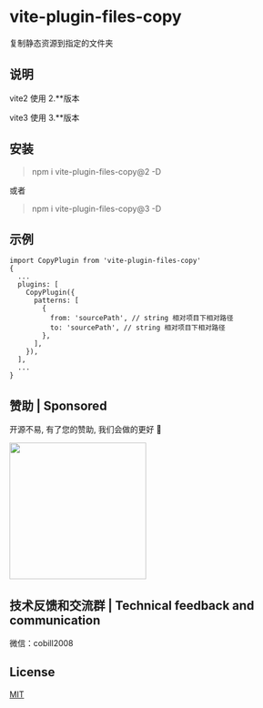 # vite-plugin-files-copy
复制静态资源到指定的文件夹

## 说明
vite2 使用 2.**版本

vite3 使用 3.**版本

## 安装
> npm i vite-plugin-files-copy@2 -D

或者

> npm i vite-plugin-files-copy@3 -D

## 示例
```
import CopyPlugin from 'vite-plugin-files-copy'
{
  ...
  plugins: [
    CopyPlugin({
      patterns: [
        {
          from: 'sourcePath', // string 相对项目下相对路径
          to: 'sourcePath', // string 相对项目下相对路径
        },
      ],
    }),
  ],
  ...
}
```
## 赞助 | Sponsored

开源不易, 有了您的赞助, 我们会做的更好 👋

<img style="display: block;" src="https://tcly861204.github.io/static/wepay.jpg" width="240px" />

## 技术反馈和交流群 | Technical feedback and communication

微信：cobill2008

## License

[MIT](http://opensource.org/licenses/MIT)
